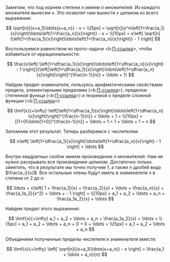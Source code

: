 Заметим, что под корнем степени $n$ имеем $n$ множителей. Из каждого множителя вынесем $x$. Это позволит нам вынести $x$ целиком из всего выражения:

$$ \sqrt[n]{(x+a_1)\ldots(x+a_n)} - x = \\[5px] = \sqrt[n]{x^n\left(1+\frac{a_1}{x}\right)\ldots\left(1+\frac{a_n}{x}\right)} - x = \\[10px] = x\left[ \sqrt[n]{\left(1+\frac{a_1}{x}\right)\ldots\left(1+\frac{a_n}{x}\right)} - 1 \right] $$

Воспользуемся равенством из прото-задачи <b:[П-ссылка](advanced/proto/common/power-diff)>, чтобы избавиться от иррациональности:

$$ \frac{x\left[ \left(1+\dfrac{a_1}{x}\right)\ldots\left(1+\dfrac{a_n}{x}\right) - 1 \right]}{\left[\left(1+\dfrac{a_1}{x}\right)\ldots\left(1+\dfrac{a_n}{x}\right)\right]^{\frac{n-1}{n}} + \ldots + 1} $$

Найдем предел знаменателя, пользуясь арифметическими свойствами предела, элементарными пределами (<b:[П-ссылка](advanced/proto/f-lim/elementary)>), пределом степенной функци (<b:[П-ссылка](advanced/proto/f-lim/f-power)>) и теоремой о пределе сложной функции (<b:[П-ссылка](advanced/proto/f-lim/composition)>):

$$ \limf{x}{+\infty} \left[\left(1+\dfrac{a_1}{x}\right)\ldots\left(1+\dfrac{a_n}{x}\right)\right]^{\frac{n-1}{n}} + \ldots + 1 = \\[10px] = [(1+0)\ldots(1+0)]^{\frac{n-1}{n}} + \ldots + 1 = 1 + \ldots + 1 = n $$

Запомним этот результат. Теперь разберемся с числителем:

$$ x\left[ \left(1+\dfrac{a_1}{x}\right)\ldots\left(1+\dfrac{a_n}{x}\right) - 1 \right] = \ldots $$

Внутри квадратных скобок имеем произведение $n$ множителей. Нам не нужно раскрывать все произведение целиком. Достаточно только заметить, что в результате мы точно получим $1$, а также $n$ дробей вида $\frac{a_i}{x}$. Все остальные члены будут иметь в знаменателе $x$ в степени от $2$ до $n$:

$$ \ldots = x\left[ 1 + \frac{a_1}{x} + \frac{a_2}{x} + \ldots + \frac{a_n}{x} + \frac{a_1a_2}{x^2} + \ldots +  - 1 \right] = \\[10px] = a_1 + a_2 + \ldots + a_n + \frac{a_1a_2}{x} + \ldots $$

Найдем предел этого выражения:

$$ \limf{x}{+\infty} a_1 + a_2 + \ldots + a_n + \frac{a_1a_2}{x} + \ldots = \\[5px] = a_1 + a_2 + \ldots + a_n + 0 + 0 + \ldots = \\[5px] = a_1 + a_2 + \ldots + a_n $$

Объединяем полученные пределы числителя и знаменателя вместе:

$$ \limf{x}{+\infty} \left[ \sqrt[n]{(x+a_1)\ldots(x+a_n)} - x \right] = \frac{a_1 + \ldots + a_n}{n} $$